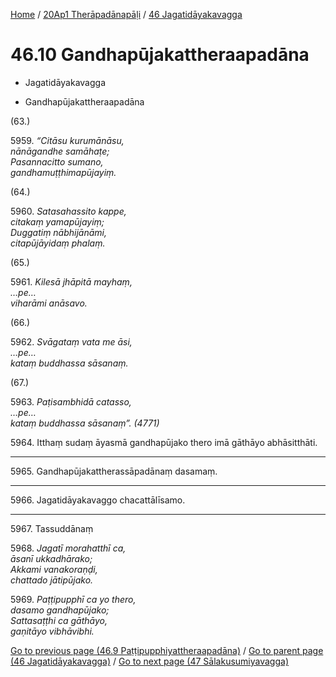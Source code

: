 
[Home](/) / [20Ap1 Therāpadānapāḷi](../../20Ap1.md) / [46 Jagatidāyakavagga](../46.md)

# 46.10 Gandhapūjakattheraapadāna

* Jagatidāyakavagga

* Gandhapūjakattheraapadāna

(63.)

5959\. _“Citāsu kurumānāsu,_  
_nānāgandhe samāhaṭe;_  
_Pasannacitto sumano,_  
_gandhamuṭṭhimapūjayiṃ._  


(64.)

5960\. _Satasahassito kappe,_  
_citakaṃ yamapūjayiṃ;_  
_Duggatiṃ nābhijānāmi,_  
_citapūjāyidaṃ phalaṃ._  


(65.)

5961\. _Kilesā jhāpitā mayhaṃ,_  
_…pe…_  
_viharāmi anāsavo._  


(66.)

5962\. _Svāgataṃ vata me āsi,_  
_…pe…_  
_kataṃ buddhassa sāsanaṃ._  


(67.)

5963\. _Paṭisambhidā catasso,_  
_…pe…_  
_kataṃ buddhassa sāsanaṃ”. (4771)_  


5964\. Itthaṃ sudaṃ āyasmā gandhapūjako thero imā gāthāyo abhāsitthāti.

---

5965\. Gandhapūjakattherassāpadānaṃ dasamaṃ.



---

5966\. Jagatidāyakavaggo chacattālīsamo.



---

5967\. Tassuddānaṃ



5968\. _Jagatī morahatthī ca,_  
_āsanī ukkadhārako;_  
_Akkami vanakoraṇḍi,_  
_chattado jātipūjako._  


5969\. _Paṭṭipupphī ca yo thero,_  
_dasamo gandhapūjako;_  
_Sattasaṭṭhi ca gāthāyo,_  
_gaṇitāyo vibhāvibhi._  


[Go to previous page (46.9 Paṭṭipupphiyattheraapadāna)](46.9.md) / [Go to parent page (46 Jagatidāyakavagga)](../46.md) / [Go to next page (47 Sālakusumiyavagga)](../47.md)


